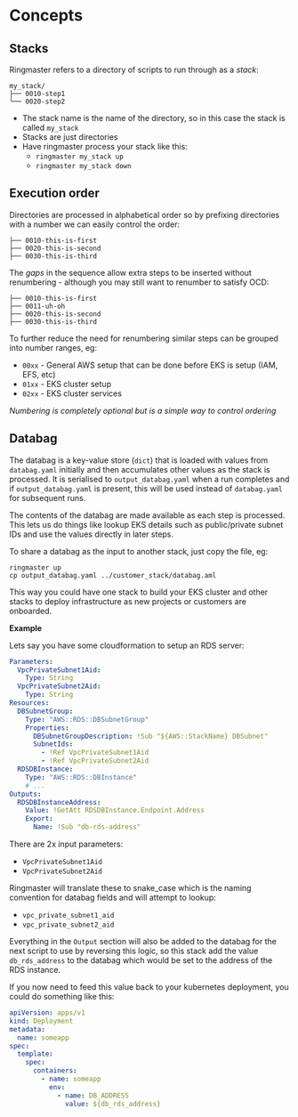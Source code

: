 # Concepts

## Stacks

Ringmaster refers to a directory of scripts to run through as a _stack_:

```
my_stack/
├── 0010-step1
└── 0020-step2
```

* The stack name is the name of the directory, so in this case the stack is
  called `my_stack`
* Stacks are just directories
* Have ringmaster process your stack like this:
    * `ringmaster my_stack up`
    * `ringmaster my_stack down`

## Execution order

Directories are processed in alphabetical order so by prefixing directories
with a number we can easily control the order:

```
├── 0010-this-is-first
├── 0020-this-is-second
├── 0030-this-is-third
```

The _gaps_ in the sequence allow extra steps to be inserted without 
renumbering - although you may still want to renumber to satisfy OCD: 

```
├── 0010-this-is-first
├── 0011-uh-oh
├── 0020-this-is-second
├── 0030-this-is-third
```

To further reduce the need for renumbering similar steps can be grouped into
number ranges, eg:

* `00xx` - General AWS setup that can be done before EKS is setup (IAM, EFS, 
   etc)
* `01xx` - EKS cluster setup
* `02xx` - EKS cluster services 

_Numbering is completely optional but is a simple way to control ordering_ 


## Databag

The databag is a key-value store (`dict`) that is loaded with values from 
`databag.yaml` initially and then accumulates other values as the stack is 
processed. It is serialised to `output_databag.yaml` when a run completes and
if `output_databag.yaml` is present, this will be used instead of 
`databag.yaml` for subsequent runs.

The contents of the databag are made available as each step is processed. This
lets us do things like lookup EKS details such as public/private subnet IDs and
use the values directly in later steps.

To share a databag as the input to another stack, just copy the file, eg:

```shell
ringmaster up
cp output_databag.yaml ../customer_stack/databag.aml
```

This way you could have one stack to build your EKS cluster and other stacks to
deploy infrastructure as new projects or customers are onboarded.

**Example**

Lets say you have some cloudformation to setup an RDS server:

```yaml
Parameters:
  VpcPrivateSubnet1Aid:
    Type: String
  VpcPrivateSubnet2Aid:
    Type: String
Resources:
  DBSubnetGroup:
    Type: "AWS::RDS::DBSubnetGroup"
    Properties:
      DBSubnetGroupDescription: !Sub "${AWS::StackName} DBSubnet"
      SubnetIds:
        - !Ref VpcPrivateSubnet1Aid
        - !Ref VpcPrivateSubnet2Aid
  RDSDBInstance:
    Type: "AWS::RDS::DBInstance"
    # ...
Outputs:
  RDSDBInstanceAddress:
    Value: !GetAtt RDSDBInstance.Endpoint.Address
    Export:
      Name: !Sub "db-rds-address"
```

There are 2x input parameters:
* `VpcPrivateSubnet1Aid`
* `VpcPrivateSubnet2Aid`

Ringmaster will translate these to snake_case which is the naming convention 
for databag fields and will attempt to lookup:

* `vpc_private_subnet1_aid`
* `vpc_private_subnet2_aid`

Everything in the `Output` section will also be added to the databag for the
next script to use by reversing this logic, so this stack add the value
`db_rds_address` to the databag which would be set to the address of the RDS
instance.

If you now need to feed this value back to your kubernetes deployment, you
could do something like this:

```yaml
apiVersion: apps/v1
kind: Deployment
metadata:
  name: someapp
spec:
  template:
    spec:
      containers:
        - name: someapp
          env:
            - name: DB_ADDRESS
              value: ${db_rds_address}
```

